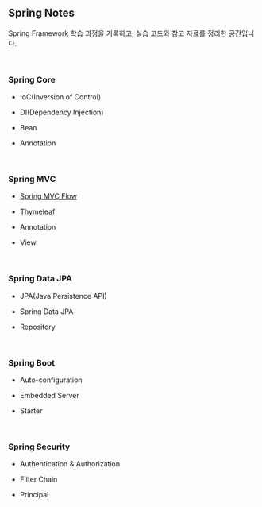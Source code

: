 ## Spring Notes
Spring Framework 학습 과정을 기록하고, 실습 코드와 참고 자료를 정리한 공간입니다.

<br>


### Spring Core
- IoC(Inversion of Control)

- DI(Dependency Injection)

- Bean

- Annotation
  
<br>

### Spring MVC
- [Spring MVC Flow](https://velog.io/@woomin-wang/Spring-Spring-MVC-Flow)

- [Thymeleaf]()

- Annotation

- View

<br>


### Spring Data JPA

- JPA(Java Persistence API)

- Spring Data JPA

- Repository
  
<br>


### Spring Boot

- Auto-configuration

- Embedded Server

- Starter
  
<br>


### Spring Security

- Authentication & Authorization

- Filter Chain

- Principal
  
<br>
